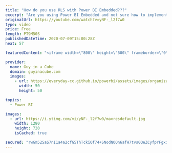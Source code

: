 ```yaml
---
title: "How do you use RLS with Power BI Embedded???"
excerpt: "Are you using Power BI Embedded and not sure how to implement Row-Level Security (RLS)? Adam shows you how!  Power BI Embedded Doc: https://docs.microsoft.com/power-bi/developer/embedded/embedded-row-level-security  Power BI Embedded Playground: https://microsoft.github.io/PowerBI-JavaScript/demo/  GitHub"
originalUrl: https://youtube.com/watch?v=yNF-_l2f7w0
type: video
price: Free
length: PT9M50S
publishedDateTime: 2020-07-09T15:00:28Z
heat: 57

featuredContent: "<iframe width=\"800\" height=\"500\" frameborder=\"0\" src=\"https://www.youtube.com/embed/yNF-_l2f7w0\" allow=\"accelerometer; autoplay; encrypted-media; gyroscope; picture-in-picture\" allowfullscreen></iframe>"

provider:
  name: Guy in a Cube
  domain: guyinacube.com
  images:
    - url: https://everyday-cc.github.io/powerbi/assets/images/organizations/guyinacube.com-50x50.jpg
      width: 50
      height: 50

topics:
  - Power BI

images:
  - url: https://i.ytimg.com/vi/yNF-_l2f7w0/maxresdefault.jpg
    width: 1280
    height: 720
    isCached: true

secured: "rwGm52SaS7nI1a4a2cfG5ThTckiOf74+SNodNOOn6afH7tvs0QeZCyfpYFgxiZSYJVTAdNGN2I1IgQ7zhT4CpMf+/3HGfcVSznlpbdmkkKIIebsYG0p0PV+qN48RQGiZTyij+54x5NIsSA9KuuCdIjebbPVFpTJY0ZT7euDeZzW7hUF0Dy4TQa8go+Pcf7+LBD2HB2QL/L1LqQercgZhZl8YcoPdBiq/NZ7dx/csq3m7lnsE1/U9o+760kLEH3VJvUAfWWWulD56/+rXsbwNHpZj+GtW0BQPEtbwLp+Cs5K9xM7dIUjhmM/oGunhxnyJ8kV8/PDvgNZYtao7Uy9nmF+Qk8JI8pOitx74I6n+x5Ps3evynnpOxDXWVk0WlL1+XfI1Y6QEo+InsiRX3IoLsaMYUWiz6JmQsvjBUaAbEEk=;84UL4UF+dK5ot2Xa9w4JwA=="
---
```


